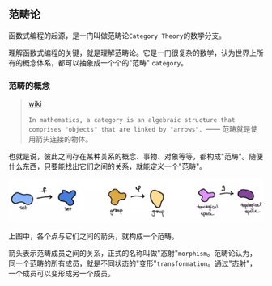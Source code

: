 ## 范畴论

函数式编程的起源，是一门叫做范畴论`Category Theory`的数学分支。

理解函数式编程的关键，就是理解范畴论。它是一门很复杂的数学，认为世界上所有的概念体系，都可以抽象成一个个的"范畴" `category`。

### 范畴的概念

> [wiki]()
>
> `In mathematics, a category is an algebraic structure that comprises "objects" that are linked by "arrows". `—— 范畴就是使用箭头连接的物体。

也就是说，彼此之间存在某种关系的概念、事物、对象等等，都构成"范畴"。随便什么东西，只要能找出它们之间的关系，就能定义一个"范畴"。

![img](assets/v2-28068387aa6fd4ceb8a6e89d07165277_1440w.jpg)

上图中，各个点与它们之间的箭头，就构成一个范畴。

箭头表示范畴成员之间的关系，正式的名称叫做"态射"`morphism`。范畴论认为，同一个范畴的所有成员，就是不同状态的"变形"`transformation`。通过"态射"，一个成员可以变形成另一个成员。

